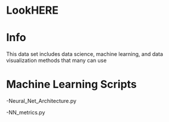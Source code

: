 # LookHERE

# Info
This data set includes data science, machine learning, and data visualization methods that many can use

# Machine Learning Scripts
-Neural_Net_Architecture.py

-NN_metrics.py
